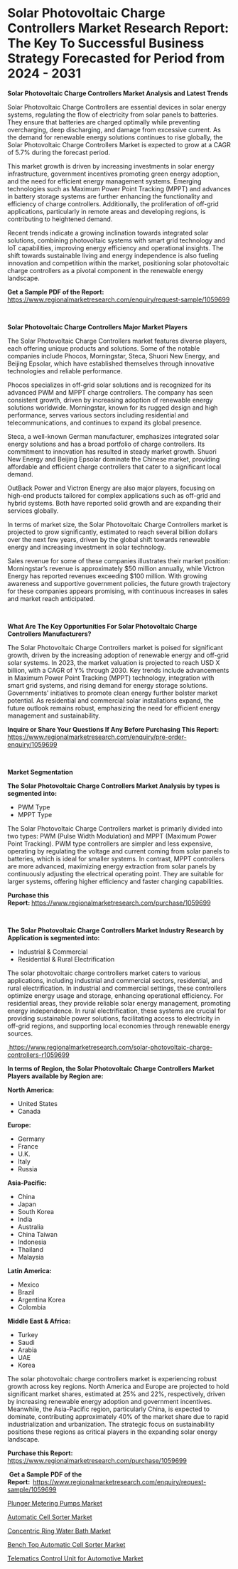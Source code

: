 <p><h1>Solar Photovoltaic Charge Controllers Market Research Report: The Key To Successful Business Strategy Forecasted for Period from 2024 - 2031</h1></p><p><strong>Solar Photovoltaic Charge Controllers Market Analysis and Latest Trends</strong></p>
<p><p>Solar Photovoltaic Charge Controllers are essential devices in solar energy systems, regulating the flow of electricity from solar panels to batteries. They ensure that batteries are charged optimally while preventing overcharging, deep discharging, and damage from excessive current. As the demand for renewable energy solutions continues to rise globally, the Solar Photovoltaic Charge Controllers Market is expected to grow at a CAGR of 5.7% during the forecast period. </p><p>This market growth is driven by increasing investments in solar energy infrastructure, government incentives promoting green energy adoption, and the need for efficient energy management systems. Emerging technologies such as Maximum Power Point Tracking (MPPT) and advances in battery storage systems are further enhancing the functionality and efficiency of charge controllers. Additionally, the proliferation of off-grid applications, particularly in remote areas and developing regions, is contributing to heightened demand. </p><p>Recent trends indicate a growing inclination towards integrated solar solutions, combining photovoltaic systems with smart grid technology and IoT capabilities, improving energy efficiency and operational insights. The shift towards sustainable living and energy independence is also fueling innovation and competition within the market, positioning solar photovoltaic charge controllers as a pivotal component in the renewable energy landscape.</p></p>
<p><strong>Get a Sample PDF of the Report:&nbsp;</strong> <a href="https://www.regionalmarketresearch.com/enquiry/request-sample/1059699">https://www.regionalmarketresearch.com/enquiry/request-sample/1059699</a></p>
<p>&nbsp;</p>
<p><strong>Solar Photovoltaic Charge Controllers Major Market Players</strong></p>
<p><p>The Solar Photovoltaic Charge Controllers market features diverse players, each offering unique products and solutions. Some of the notable companies include Phocos, Morningstar, Steca, Shuori New Energy, and Beijing Epsolar, which have established themselves through innovative technologies and reliable performance.</p><p>Phocos specializes in off-grid solar solutions and is recognized for its advanced PWM and MPPT charge controllers. The company has seen consistent growth, driven by increasing adoption of renewable energy solutions worldwide. Morningstar, known for its rugged design and high performance, serves various sectors including residential and telecommunications, and continues to expand its global presence.</p><p>Steca, a well-known German manufacturer, emphasizes integrated solar energy solutions and has a broad portfolio of charge controllers. Its commitment to innovation has resulted in steady market growth. Shuori New Energy and Beijing Epsolar dominate the Chinese market, providing affordable and efficient charge controllers that cater to a significant local demand.</p><p>OutBack Power and Victron Energy are also major players, focusing on high-end products tailored for complex applications such as off-grid and hybrid systems. Both have reported solid growth and are expanding their services globally.</p><p>In terms of market size, the Solar Photovoltaic Charge Controllers market is projected to grow significantly, estimated to reach several billion dollars over the next few years, driven by the global shift towards renewable energy and increasing investment in solar technology.</p><p>Sales revenue for some of these companies illustrates their market position: Morningstar’s revenue is approximately $50 million annually, while Victron Energy has reported revenues exceeding $100 million. With growing awareness and supportive government policies, the future growth trajectory for these companies appears promising, with continuous increases in sales and market reach anticipated.</p></p>
<p>&nbsp;</p>
<p><strong>What Are The Key Opportunities For Solar Photovoltaic Charge Controllers Manufacturers?</strong></p>
<p><p>The Solar Photovoltaic Charge Controllers market is poised for significant growth, driven by the increasing adoption of renewable energy and off-grid solar systems. In 2023, the market valuation is projected to reach USD X billion, with a CAGR of Y% through 2030. Key trends include advancements in Maximum Power Point Tracking (MPPT) technology, integration with smart grid systems, and rising demand for energy storage solutions. Governments' initiatives to promote clean energy further bolster market potential. As residential and commercial solar installations expand, the future outlook remains robust, emphasizing the need for efficient energy management and sustainability.</p></p>
<p><strong>Inquire or Share Your Questions If Any Before Purchasing This Report:</strong> <a href="https://www.regionalmarketresearch.com/enquiry/pre-order-enquiry/1059699">https://www.regionalmarketresearch.com/enquiry/pre-order-enquiry/1059699</a></p>
<p>&nbsp;</p>
<p><strong>Market Segmentation</strong></p>
<p><strong>The Solar Photovoltaic Charge Controllers Market Analysis by types is segmented into:</strong></p>
<p><ul><li>PWM Type</li><li>MPPT Type</li></ul></p>
<p><p>The Solar Photovoltaic Charge Controllers market is primarily divided into two types: PWM (Pulse Width Modulation) and MPPT (Maximum Power Point Tracking). PWM type controllers are simpler and less expensive, operating by regulating the voltage and current coming from solar panels to batteries, which is ideal for smaller systems. In contrast, MPPT controllers are more advanced, maximizing energy extraction from solar panels by continuously adjusting the electrical operating point. They are suitable for larger systems, offering higher efficiency and faster charging capabilities.</p></p>
<p><strong>Purchase this Report:&nbsp;</strong><a href="https://www.regionalmarketresearch.com/purchase/1059699">https://www.regionalmarketresearch.com/purchase/1059699</a></p>
<p>&nbsp;</p>
<p><strong>The Solar Photovoltaic Charge Controllers Market Industry Research by Application is segmented into:</strong></p>
<p><ul><li>Industrial & Commercial</li><li>Residential & Rural Electrification</li></ul></p>
<p><p>The solar photovoltaic charge controllers market caters to various applications, including industrial and commercial sectors, residential, and rural electrification. In industrial and commercial settings, these controllers optimize energy usage and storage, enhancing operational efficiency. For residential areas, they provide reliable solar energy management, promoting energy independence. In rural electrification, these systems are crucial for providing sustainable power solutions, facilitating access to electricity in off-grid regions, and supporting local economies through renewable energy sources.</p></p>
<p><a href="https://www.regionalmarketresearch.com/solar-photovoltaic-charge-controllers-r1059699">&nbsp;https://www.regionalmarketresearch.com/solar-photovoltaic-charge-controllers-r1059699</a></p>
<p><strong>In terms of Region, the Solar Photovoltaic Charge Controllers Market Players available by Region are:</strong></p>
<p>
    <p> <strong> North America: </strong>
        <ul>
            <li>United States</li>
            <li>Canada</li>
        </ul>
        </p> 
    <p> <strong> Europe: </strong>
        <ul>
            <li>Germany</li>
            <li>France</li>
            <li>U.K.</li>
            <li>Italy</li>
            <li>Russia</li>
        </ul>
        </p> 
    <p> <strong> Asia-Pacific: </strong>
        <ul>
            <li>China</li>
            <li>Japan</li>
            <li>South Korea</li>
            <li>India</li>
            <li>Australia</li>
            <li>China Taiwan</li>
            <li>Indonesia</li>
            <li>Thailand</li>
            <li>Malaysia</li>
        </ul>
        </p> 
    <p> <strong> Latin America: </strong>
        <ul>
            <li>Mexico</li>
            <li>Brazil</li>
            <li>Argentina Korea</li>
            <li>Colombia</li>
        </ul>
        </p> 
    <p> <strong> Middle East & Africa: </strong>
        <ul>
            <li>Turkey</li>
            <li>Saudi</li>
            <li>Arabia</li>
            <li>UAE</li>
            <li>Korea</li>
        </ul>
    </p>
    </p>
<p><p>The solar photovoltaic charge controllers market is experiencing robust growth across key regions. North America and Europe are projected to hold significant market shares, estimated at 25% and 22%, respectively, driven by increasing renewable energy adoption and government incentives. Meanwhile, the Asia-Pacific region, particularly China, is expected to dominate, contributing approximately 40% of the market share due to rapid industrialization and urbanization. The strategic focus on sustainability positions these regions as critical players in the expanding solar energy landscape.</p></p>
<p><strong>Purchase this Report: </strong><a href="https://www.regionalmarketresearch.com/purchase/1059699">https://www.regionalmarketresearch.com/purchase/1059699</a></p>
<p>&nbsp;<strong>Get a Sample PDF of the Report:&nbsp;&nbsp;</strong><a href="https://www.regionalmarketresearch.com/enquiry/request-sample/1059699">https://www.regionalmarketresearch.com/enquiry/request-sample/1059699</a></p>
<p><strong></strong></p>
<p><p><a href="https://www.linkedin.com/pulse/analyzing-key-drivers-plunger-metering-pumps-market-trends-pm4rf?trackingId=LkrvfZfgTm%2B4yjL2k%2FmLKA%3D%3D">Plunger Metering Pumps Market</a></p><p><a href="https://medium.com/@krishnaknhne/automatic-cell-sorter-market-trends-a-detailed-study-of-its-market-segmentation-and-analyzing-the-48ad80bddccc">Automatic Cell Sorter Market</a></p><p><a href="https://www.linkedin.com/pulse/booming-concentric-ring-water-bath-market-sector-analysis-k6yae?trackingId=WxbwdwbHRoCRi%2FesWgrQ2Q%3D%3D">Concentric Ring Water Bath Market</a></p><p><a href="https://medium.com/@krishnaknhne/bench-top-automatic-cell-sorter-market-share-size-trends-industry-analysis-report-by-type-by-6419006eb86f">Bench Top Automatic Cell Sorter Market</a></p><p><a href="https://issuu.com/reportprime-2/docs/telematics-control-unit-for-automot_171c20d3526299">Telematics Control Unit for Automotive Market</a></p></p>